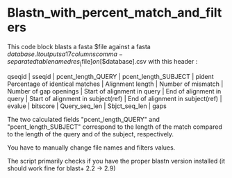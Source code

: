 # Blastn_with_percent_match_and_filters

This code block blasts a fasta $file against a fasta $database.
It outputs a 17 columns comma-separated table named res_[$file]_on_[$database].csv with this header :

qseqid | sseqid | pcent_length_QUERY | pcent_length_SUBJECT | pident Percentage of identical matches | Alignment length | Number of mismatch | Number of gap openings | Start of alignment in query | End of alignment in query | Start of alignment in subject(ref) | End of alignment in subject(ref) | evalue | bitscore | Query_seq_len | Sbjct_seq_len |  gaps

The two calculated fields "pcent_length_QUERY" and "pcent_length_SUBJECT" correspond to the length of the match compared to the length of the query and of the subject, respectively.

You have to manually change file names and filters values.

The script primarily checks if you have the proper blastn version installed (it should work fine for blast+ 2.2 -> 2.9)

